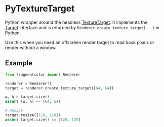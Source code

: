 # PyTextureTarget

Python wrapper around the headless [TextureTarget](https://fragmentcolor.org/api/texture_target). It implements the [Target](https://fragmentcolor.org/api/target) interface and is returned by `Renderer.create_texture_target(...)` in Python.

Use this when you need an offscreen render target to read back pixels or render without a window.

## Example

```python
from fragmentcolor import Renderer

renderer = Renderer()
target = renderer.create_texture_target([64, 64])

w, h = target.size()
assert (w, h) == (64, 64)

# Resize
target.resize([128, 128])
assert target.size() == [128, 128]
```
